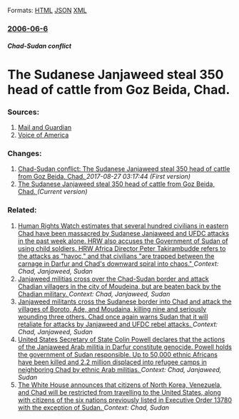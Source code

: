 
Formats: [HTML](/news/2006/06/6/the-sudanese-janjaweed-steal-350-head-of-cattle-from-goz-beida-chad.html)  [JSON](/news/2006/06/6/the-sudanese-janjaweed-steal-350-head-of-cattle-from-goz-beida-chad.json)  [XML](/news/2006/06/6/the-sudanese-janjaweed-steal-350-head-of-cattle-from-goz-beida-chad.xml)  

### [2006-06-6](/news/2006/06/6/index.md)

##### Chad-Sudan conflict
#  The Sudanese Janjaweed steal 350 head of cattle from Goz Beida, Chad. 




### Sources:

1. [Mail and Guardian](http://www.mg.co.za/articlepage.aspx?area=/breaking_news/breaking_news__africa/&articleid=273709)
2. [Voice of America](http://www.voanews.com/english/2006-06-06-voa17.cfm)

### Changes:

1. [ Chad-Sudan conflict: The Sudanese Janjaweed steal 350 head of cattle from Goz Beida, Chad. ](/news/2006/06/6/chad-sudan-conflict-the-sudanese-janjaweed-steal-350-head-of-cattle-from-goz-beida-chad.md) _2017-08-27 03:17:44 (First version)_
1. [ The Sudanese Janjaweed steal 350 head of cattle from Goz Beida, Chad. ](/news/2006/06/6/the-sudanese-janjaweed-steal-350-head-of-cattle-from-goz-beida-chad.md) _(Current version)_

### Related:

1. [ Human Rights Watch estimates that several hundred civilians in eastern Chad have been massacred by Sudanese Janjaweed and UFDC attacks in the past week alone. HRW also accuses the Government of Sudan of using child soldiers. HRW Africa Director Peter Takirambudde refers to the attacks as "havoc," and that civilians "are trapped between the carnage in Darfur and Chad's downward spiral into chaos." ](/news/2006/06/23/human-rights-watch-estimates-that-several-hundred-civilians-in-eastern-chad-have-been-massacred-by-sudanese-janjaweed-and-ufdc-attacks-in-t.md) _Context: Chad, Janjaweed, Sudan_
2. [ Janjaweed militias cross over the Chad-Sudan border and attack Chadian villagers in the city of Moudeina, but are beaten back by the Chadian military. ](/news/2006/03/30/janjaweed-militias-cross-over-the-chadasudan-border-and-attack-chadian-villagers-in-the-city-of-moudeina-but-are-beaten-back-by-the-chad.md) _Context: Chad, Janjaweed, Sudan_
3. [ Janjaweed militants cross the Sudanese border into Chad and attack the villages of Boroto, Ade, and Moudaina, killing nine and seriously wounding three others. Chad once again warns Sudan that it will retaliate for attacks by Janjaweed and UFDC rebel attacks. ](/news/2006/01/6/janjaweed-militants-cross-the-sudanese-border-into-chad-and-attack-the-villages-of-boroto-ade-and-moudaina-killing-nine-and-seriously-wo.md) _Context: Chad, Janjaweed, Sudan_
4. [ United States Secretary of State Colin Powell declares that the actions of the Janjaweed Arab militia in Darfur constitute genocide. Powell holds the government of Sudan responsible. Up to 50,000 ethnic Africans have been killed and 2.2 million displaced into refugee camps in neighboring Chad by ethnic Arab militias. ](/news/2004/09/9/united-states-secretary-of-state-colin-powell-declares-that-the-actions-of-the-janjaweed-arab-militia-in-darfur-constitute-genocide-powell.md) _Context: Chad, Janjaweed, Sudan_
5. [The White House announces that citizens of North Korea, Venezuela, and Chad will be restricted from travelling to the United States, along with citizens of the six nations previously listed in Executive Order 13780 with the exception of Sudan. ](/news/2017/09/24/the-white-house-announces-that-citizens-of-north-korea-venezuela-and-chad-will-be-restricted-from-travelling-to-the-united-states-along-w.md) _Context: Chad, Sudan_
